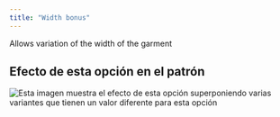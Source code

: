 ```yaml
---
title: "Width bonus"
---
```


Allows variation of the width of the garment

## Efecto de esta opción en el patrón

![Esta imagen muestra el efecto de esta opción superponiendo varias variantes que tienen un valor diferente para esta opción](tiberius_widthbonus_sample.svg "Efecto de esta opción en el patrón")
